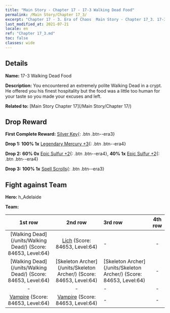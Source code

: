 ```yaml
---
title: "Main Story - Chapter 17 - 17-3 Walking Dead Food"
permalink: /Main Story/Chapter 17_3/
excerpt: "Chapter 17 - 3. Era of Chaos  Main Story - Chapter 17_3. 17-3 Walking Dead Food"
last_modified_at: 2021-07-21
locale: en
ref: "Chapter 17_3.md"
toc: false
classes: wide
---
```


## Details

 **Name:** 17-3 Walking Dead Food

 **Description:** You encountered an extremely polite Walking Dead in a crypt. He offered you his finest hospitality but the food was a little too human for your taste so you made your excuses and left.

 **Related to:** [Main Story Chapter 17](/Main Story/Chapter 17/)

## Drop Reward

 **First Complete Reward:** [Silver Key](/Items/con_693/){: .btn .btn--era3}

 **Drop 1:** **100% 1x** [Legendary Mercury +3](/Items/mat_56/){: .btn .btn--era4}

 **Drop 2:** **60% 0x** [Epic Sulfur +2](/Items/mat_50/){: .btn .btn--era4}, **40% 1x** [Epic Sulfur +2](/Items/mat_50/){: .btn .btn--era4}

 **Drop 3:** **100% 1x** [Spell Scrolls](/Items/con_694/){: .btn .btn--era3}


## Fight against Team
 **Hero:** h_Adelaide

 **Team:**


  | 1st row | 2nd row | 3rd row | 4th row |
  |:----:|:----:|:----|:----:|
  | [Walking Dead](/units/Walking Dead/) (Score: 84653, Level:64)  | [Lich](/units/Lich/) (Score: 84653, Level:64)  | - | - |
  | [Walking Dead](/units/Walking Dead/) (Score: 84653, Level:64)  | [Skeleton Archer](/units/Skeleton Archer/) (Score: 84653, Level:64)  | [Skeleton Archer](/units/Skeleton Archer/) (Score: 84653, Level:64)  | - |
  | - | - | - | - |
  | [Vampire](/units/Vampire/) (Score: 84653, Level:64)  | [Vampire](/units/Vampire/) (Score: 84653, Level:64)  | - | - |



